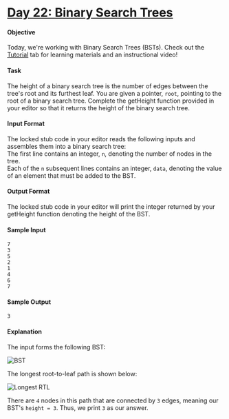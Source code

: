 # [Day 22: Binary Search Trees](https://www.hackerrank.com/challenges/30-binary-search-trees)

#### Objective 
Today, we're working with Binary Search Trees (BSTs). Check out the [Tutorial](https://www.hackerrank.com/challenges/30-binary-search-trees/tutorial) tab for learning materials and an instructional video!

#### Task 
The height of a binary search tree is the number of edges between the tree's root and its furthest leaf. You are given a pointer, `root`, pointing to the root of a binary search tree. Complete the getHeight function provided in your editor so that it returns the height of the binary search tree.

#### Input Format

The locked stub code in your editor reads the following inputs and assembles them into a binary search tree:  
The first line contains an integer, `n`, denoting the number of nodes in the tree.  
Each of the `n` subsequent lines contains an integer, `data`, denoting the value of an element that must be added to the BST.

#### Output Format
The locked stub code in your editor will print the integer returned by your getHeight function denoting the height of the BST.

#### Sample Input
```
7
3
5
2
1
4
6
7
```

#### Sample Output
```
3
```

#### Explanation
The input forms the following BST:

![BST](https://s3.amazonaws.com/hr-challenge-images/17175/1459894869-6bb53ce6eb-BST.png)

The longest root-to-leaf path is shown below:

![Longest RTL](https://s3.amazonaws.com/hr-challenge-images/17175/1459895368-4955f9ce74-LongestRTL.png)

There are `4` nodes in this path that are connected by `3` edges, meaning our BST's `height = 3`. Thus, we print `3` as our answer.